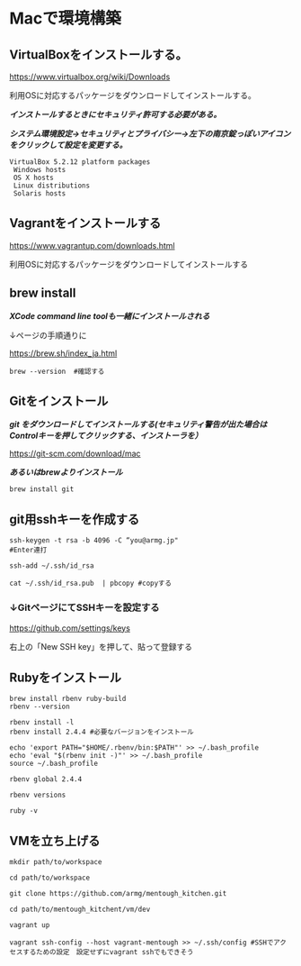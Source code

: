 # Macで環境構築


## VirtualBoxをインストールする。

https://www.virtualbox.org/wiki/Downloads

利用OSに対応するパッケージをダウンロードしてインストールする。

***インストールするときにセキュリティ許可する必要がある。***

***システム環境設定→セキュリティとプライバシー→左下の南京錠っぽいアイコンをクリックして設定を変更する。***

```
VirtualBox 5.2.12 platform packages
 Windows hosts
 OS X hosts
 Linux distributions
 Solaris hosts
``` 

## Vagrantをインストールする

https://www.vagrantup.com/downloads.html

利用OSに対応するパッケージをダウンロードしてインストールする


## brew install

***XCode command line toolも一緒にインストールされる***

↓ページの手順通りに

https://brew.sh/index_ja.html

```
brew --version  #確認する
```


## Gitをインストール
***git をダウンロードしてインストールする(セキュリティ警告が出た場合はControlキーを押してクリックする、インストーラを）***

https://git-scm.com/download/mac

***あるいはbrewよりインストール***

```
brew install git
```

## git用sshキーを作成する
```
ssh-keygen -t rsa -b 4096 -C “you@armg.jp"
#Enter連打

ssh-add ~/.ssh/id_rsa

cat ~/.ssh/id_rsa.pub  | pbcopy #copyする

```

### ↓GitページにてSSHキーを設定する

https://github.com/settings/keys

右上の「New SSH key」を押して、貼って登録する


## Rubyをインストール
```
brew install rbenv ruby-build
rbenv --version

rbenv install -l
rbenv install 2.4.4 #必要なバージョンをインストール

echo 'export PATH="$HOME/.rbenv/bin:$PATH"' >> ~/.bash_profile 
echo 'eval "$(rbenv init -)"' >> ~/.bash_profile
source ~/.bash_profile 

rbenv global 2.4.4

rbenv versions

ruby -v

```


## VMを立ち上げる
```
mkdir path/to/workspace

cd path/to/workspace

git clone https://github.com/armg/mentough_kitchen.git

cd path/to/mentough_kitchent/vm/dev

vagrant up

vagrant ssh-config --host vagrant-mentough >> ~/.ssh/config #SSHでアクセスするための設定　設定せずにvagrant sshでもできそう

```

